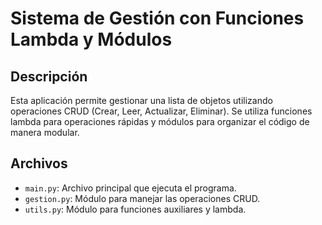 # Sistema de Gestión con Funciones Lambda y Módulos

## Descripción

Esta aplicación permite gestionar una lista de objetos utilizando operaciones CRUD (Crear, Leer, Actualizar, Eliminar). Se utiliza funciones lambda para operaciones rápidas y módulos para organizar el código de manera modular.

## Archivos

- `main.py`: Archivo principal que ejecuta el programa.
- `gestion.py`: Módulo para manejar las operaciones CRUD.
- `utils.py`: Módulo para funciones auxiliares y lambda.


